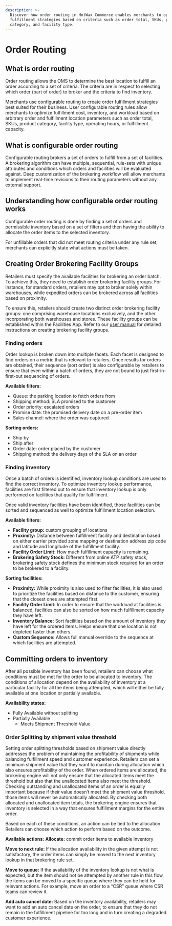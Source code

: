 ```yaml
---
description: >-
  Discover how order routing in HotWax Commerce enables merchants to optimize
  fulfillment strategies based on criteria such as order total, SKUs, product
  category, and facility type.
---
```


# Order Routing

## What is order routing

Order routing allows the OMS to determine the best location to fulfill an order according to a set of criteria. The criteria are in respect to selecting which order (part of order) to broker and the criteria to find inventory.

Merchants use configurable routing to create order fulfillment strategies best suited for their business. User configurable routing rules allow merchants to optimize fulfillment cost, inventory, and workload based on arbitrary order and fulfillment location parameters such as order total, SKUs, product category, facility type, operating hours, or fulfillment capacity.

## What is configurable order routing

Configurable routing brokers a set of orders to fulfill from a set of facilities. A brokering algorithm can have multiple, sequential, rule-sets with unique attributes and conditions which orders and facilities will be evaluated against. Deep customization of the brokering workflow will allow merchants to implement real-time revisions to their routing parameters without any external support.

## Understanding how configurable order routing works

Configurable order routing is done by finding a set of orders and permissible inventory based on a set of filters and then having the ability to allocate the order items to the selected inventory.

For unfillable orders that did not meet routing criteria under any rule set, merchants can explicitly state what actions must be taken.

## Creating Order Brokering Facility Groups

Retailers must specify the available facilities for brokering an order batch. To achieve this, they need to establish order brokering facility groups. For instance, for standard orders, retailers may opt to broker solely within warehouses, while expedited orders can be brokered across all facilities based on proximity.

To ensure this, retailers should create two distinct order brokering facility groups: one comprising warehouse locations exclusively, and the other incorporating both warehouses and stores. These facility groups can be established within the Facilities App. Refer to our [user manual](https://docs.hotwax.co/documents/v/system-admins/administration/facilities/manage-groups) for detailed instructions on creating brokering facility groups.

### Finding orders

Order lookup is broken down into multiple facets. Each facet is designed to find orders on a metric that is relevant to retailers. Once results for orders are obtained, their sequence (sort order) is also configurable by retailers to ensure that even within a batch of orders, they are not bound to just first-in-first-out sequencing of orders.

**Available filters:**

* Queue: the parking location to fetch orders from
* Shipping method: SLA promised to the customer
* Order priority: escalated orders
* Promise date: the promised delivery date on a pre-order item
* Sales channel: where the order was captured

**Sorting orders:**

* Ship by
* Ship after
* Order date: order placed by the customer
* Shipping method: the delivery days of the SLA on an order

### Finding inventory

Once a batch of orders is identified, inventory lookup conditions are used to find the correct inventory. To optimize inventory lookup performance, facilities are first filtered out to ensure that inventory lookup is only performed on facilities that qualify for fulfillment.

Once valid inventory facilities have been identified, those facilities can be sorted and sequenced as well to optimize fulfillment location selection.

**Available filters:**

* **Facility group:** custom grouping of locations
* **Proximity:** Distance between fulfillment facility and destination based on either carrier provided zone mapping or destination address zip code and latitude and longitude of the fulfillment facility.
* **Facility Order Limit:** How much fulfillment capacity is remaining.
* **Brokering Safety Stock:** Different from online ATP safety stock, brokering safety stock defines the minimum stock required for an order to be brokered to a facility.

**Sorting facilities:**

* **Proximity:** While proximity is also used to filter facilities, it is also used to prioritize the facilities based on distance to the customer, ensuring that the closest ones are attempted first.
* **Facility Order Limit:** In order to ensure that the workload at facilities is balanced, facilities can also be sorted on how much fulfillment capacity they have left.
* **Inventory Balance:** Sort facilities based on the amount of inventory they have left for the ordered items. Helps ensure that one location is not depleted faster than others.
* **Custom Sequence:** Allows full manual override to the sequence at which facilities are attempted.

## Committing orders to inventory

After all possible inventory has been found, retailers can choose what conditions must be met for the order to be allocated to inventory. The conditions of allocation depend on the availability of inventory at a particular facility for all the items being attempted, which will either be fully available at one location or partially available.

**Availability states:**

* Fully Available without splitting
* Partially Available
  * Meets Shipment Threshold Value

### Order Splitting by shipment value threshold

Setting order splitting thresholds based on shipment value directly addresses the problem of maintaining the profitability of shipments while balancing fulfillment speed and customer experience. Retailers can set a minimum shipment value that they want to maintain during allocation which also ensures profitability of the order. When ordered items are allocated, the brokering engine will not only ensure that the allocated items meet the threshold but also that the unallocated items also meet the threshold. Checking outstanding and unallocated items of an order is equally important because if their value doesn’t meet the shipment value threshold, those items will never be automatically allocated. By checking both allocated and unallocated item totals, the brokering engine ensures that inventory is selected in a way that ensures fulfillment margins for the entire order.

Based on each of these conditions, an action can be tied to the allocation. Retailers can choose which action to perform based on the outcome.

**Available actions:** **Allocate:** commit order items to available inventory

**Move to next rule:** If the allocation availability in the given attempt is not satisfactory, the order items can simply be moved to the next inventory lookup in that brokering rule set.

**Move to queue:** If the availability of the inventory lookup is not what is expected, but the item should not be attempted by another rule in this flow, the items can be moved to a specific queue where they can be held for relevant actions. For example, move an order to a “CSR” queue where CSR teams can review it.

**Add auto cancel date:** Based on the inventory availability, retailers may want to add an auto cancel date on the order, to ensure that they do not remain in the fulfillment pipeline for too long and in turn creating a degraded customer experience.
